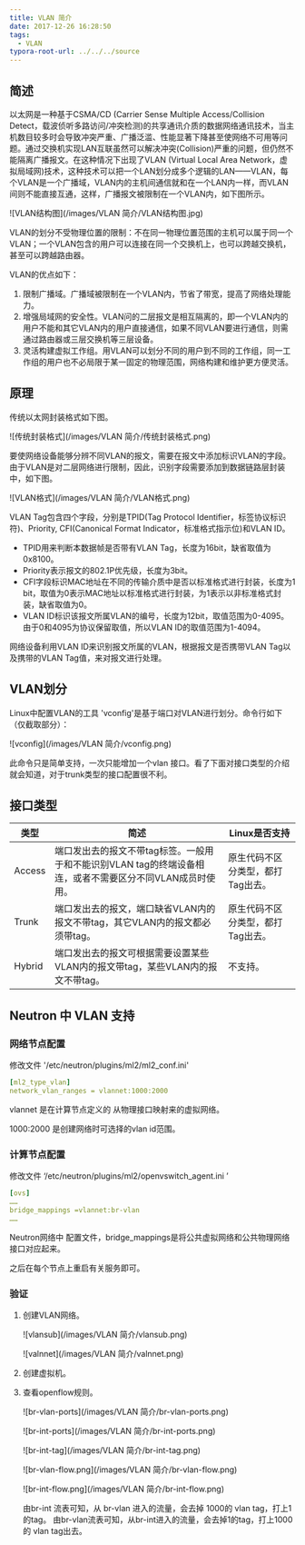 ```yaml
---
title: VLAN 简介
date: 2017-12-26 16:28:50
tags:
  - VLAN
typora-root-url: ../../../source
---
```


## 简述

以太网是一种基于CSMA/CD (Carrier Sense Multiple Access/Collision Detect，载波侦听多路访问/冲突检测)的共享通讯介质的数据网络通讯技术，当主机数目较多时会导致冲突严重、广播泛滥、性能显著下降甚至使网络不可用等问题。通过交换机实现LAN互联虽然可以解决冲突(Collision)严重的问题，但仍然不能隔离广播报文。在这种情况下出现了VLAN (Virtual Local Area Network，虚拟局域网)技术，这种技术可以把一个LAN划分成多个逻辑的LAN——VLAN，每个VLAN是一个广播域，VLAN内的主机间通信就和在一个LAN内一样，而VLAN间则不能直接互通，这样，广播报文被限制在一个VLAN内，如下图所示。
<!--more-->
![VLAN结构图](/images/VLAN 简介/VLAN结构图.jpg)

VLAN的划分不受物理位置的限制：不在同一物理位置范围的主机可以属于同一个VLAN；一个VLAN包含的用户可以连接在同一个交换机上，也可以跨越交换机，甚至可以跨越路由器。 

VLAN的优点如下：

1.  限制广播域。广播域被限制在一个VLAN内，节省了带宽，提高了网络处理能力。
2.  增强局域网的安全性。VLAN问的二层报文是相互隔离的，即一个VLAN内的用户不能和其它VLAN内的用户直接通信，如果不同VLAN要进行通信，则需通过路由器或三层交换机等三层设备。
3.  灵活构建虚拟工作组。用VLAN可以划分不同的用户到不同的工作组，同一工作组的用户也不必局限于某一固定的物理范围，网络构建和维护更方便灵活。

## 原理

传统以太网封装格式如下图。

![传统封装格式](/images/VLAN 简介/传统封装格式.png)

要使网络设备能够分辨不同VLAN的报文，需要在报文中添加标识VLAN的字段。由于VLAN是对二层网络进行限制，因此，识别字段需要添加到数据链路层封装中，如下图。

![VLAN格式](/images/VLAN 简介/VLAN格式.png)

VLAN Tag包含四个字段，分别是TPID(Tag Protocol Identifier，标签协议标识符)、Priority, CFI(Canonical Format Indicator，标准格式指示位)和VLAN ID。   

- TPID用来判断本数据帧是否带有VLAN Tag，长度为16bit，缺省取值为0x8100。
- Priority表示报文的802.1P优先级，长度为3bit。     
- CFI字段标识MAC地址在不同的传输介质中是否以标准格式进行封装，长度为1 bit，取值为0表示MAC地址以标准格式进行封装，为1表示以非标准格式封装，缺省取值为0。
- VLAN ID标识该报文所属VLAN的编号，长度为12bit，取值范围为0-4095。由于0和4095为协议保留取值，所以VLAN ID的取值范围为1-4094。

网络设备利用VLAN ID来识别报文所属的VLAN，根据报文是否携带VLAN Tag以及携带的VLAN Tag值，来对报文进行处理。

## VLAN划分

Linux中配置VLAN的工具 'vconfig'是基于端口对VLAN进行划分。命令行如下（仅截取部分）：

![vconfig](/images/VLAN 简介/vconfig.png)

此命令只是简单支持，一次只能增加一个vlan 接口。看了下面对接口类型的介绍就会知道，对于trunk类型的接口配置很不利。

## 接口类型

| 类型     | 简述                                       | Linux是否支持          |
| ------ | ---------------------------------------- | ------------------ |
| Access | 端口发出去的报文不带tag标签。一般用于和不能识别VLAN tag的终端设备相连，或者不需要区分不同VLAN成员时使用。 | 原生代码不区分类型，都打Tag出去。 |
| Trunk  | 端口发出去的报文，端口缺省VLAN内的报文不带tag，其它VLAN内的报文都必须带tag。 | 原生代码不区分类型，都打Tag出去。 |
| Hybrid | 端口发出去的报文可根据需要设置某些VLAN内的报文带tag，某些VLAN内的报文不带tag。 | 不支持。               |

## Neutron 中 VLAN 支持

### 网络节点配置

修改文件 '/etc/neutron/plugins/ml2/ml2_conf.ini'

```yaml
[ml2_type_vlan]
network_vlan_ranges = vlannet:1000:2000
```

vlannet 是在计算节点定义的 从物理接口映射来的虚拟网络。

1000:2000 是创建网络时可选择的vlan id范围。

### 计算节点配置

修改文件 ‘/etc/neutron/plugins/ml2/openvswitch_agent.ini ’

```yaml
[ovs]
……
bridge_mappings =vlannet:br-vlan
……
```

Neutron网络中 配置文件，bridge_mappings是将公共虚拟网络和公共物理网络接口对应起来。

之后在每个节点上重启有关服务即可。

### 验证

1. 创建VLAN网络。

   ![vlansub](/images/VLAN 简介/vlansub.png)

   ![valnnet](/images/VLAN 简介/valnnet.png)

2. 创建虚拟机。

3. 查看openflow规则。

   ![br-vlan-ports](/images/VLAN 简介/br-vlan-ports.png)

   ![br-int-ports](/images/VLAN 简介/br-int-ports.png)

   ![br-int-tag](/images/VLAN 简介/br-int-tag.png)

   ![br-vlan-flow.png](/images/VLAN 简介/br-vlan-flow.png)

   ![br-int-flow.png](/images/VLAN 简介/br-int-flow.png)

   由br-int 流表可知，从 br-vlan 进入的流量，会去掉 1000的 vlan tag，打上1的tag。
   由br-vlan流表可知，从br-int进入的流量，会去掉1的tag，打上1000 的 vlan tag出去。